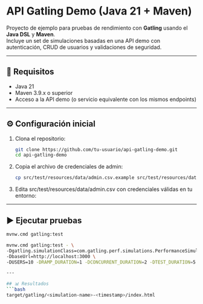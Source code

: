 # API Gatling Demo (Java 21 + Maven)

Proyecto de ejemplo para pruebas de rendimiento con **Gatling** usando el **Java DSL** y **Maven**.  
Incluye un set de simulaciones basadas en una API demo con autenticación, CRUD de usuarios y validaciones de seguridad.

---

## 🚀 Requisitos

- Java 21
- Maven 3.9.x o superior
- Acceso a la API demo (o servicio equivalente con los mismos endpoints)

---

## ⚙️ Configuración inicial

1. Clona el repositorio:
   ```bash
   git clone https://github.com/tu-usuario/api-gatling-demo.git
   cd api-gatling-demo

2. Copia el archivo de credenciales de admin:
   ```bash
   cp src/test/resources/data/admin.csv.example src/test/resources/data/admin.csv

3. Edita src/test/resources/data/admin.csv con credenciales válidas en tu entorno:

---

## ▶️ Ejecutar pruebas
   ```bash
   mvnw.cmd gatling:test

   mvnw.cmd gatling:test - \
  -Dgatling.simulationClass=com.gatling.perf.simulations.PerformanceSimulation \
  -DbaseUrl=http://localhost:3000 \
  -DUSERS=10 -DRAMP_DURATION=1 -DCONCURRENT_DURATION=2 -DTEST_DURATION=5

---

## 📊 Resultados
   ```bash
   target/gatling/<simulation-name>-<timestamp>/index.html

